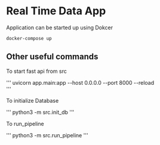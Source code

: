 # Real Time Data App

Application can be started up using Dokcer

```
docker-compose up
```

## Other useful commands

To start fast api from src

'''
uvicorn app.main:app --host 0.0.0.0 --port 8000 --reload      
'''

To initialize Database

'''
python3 -m src.init_db
'''


To run_pipeline

'''
python3 -m src.run_pipeline
'''